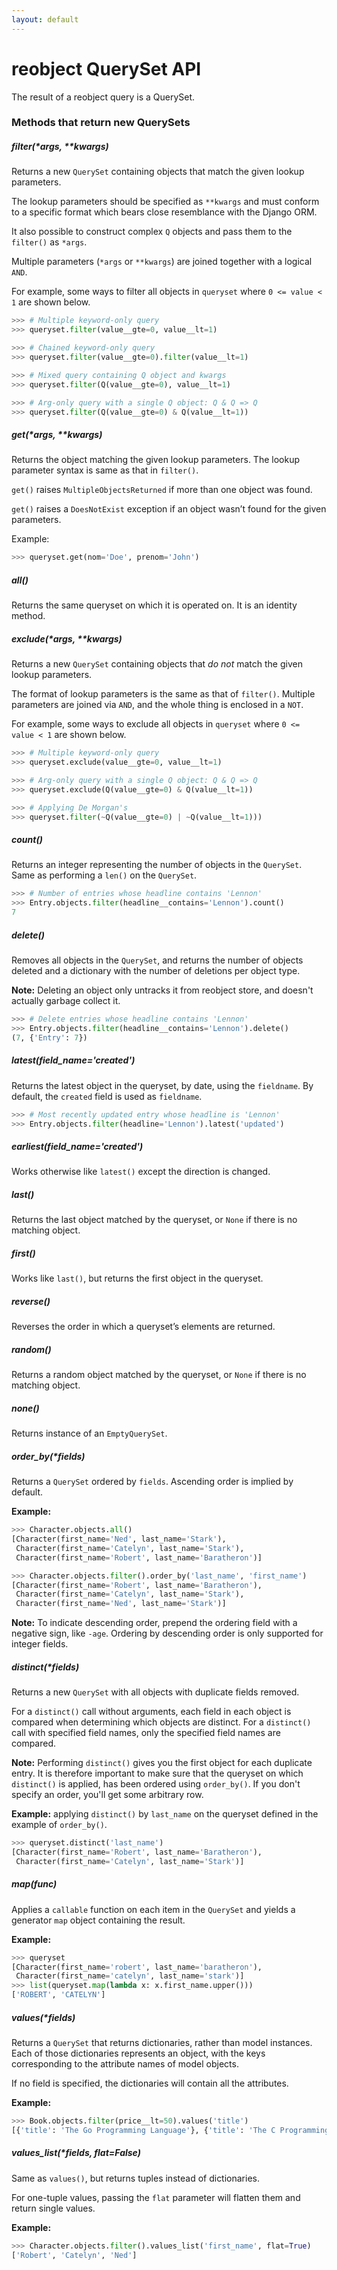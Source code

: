 ```yaml
---
layout: default
---
```


# [](#header-1)reobject QuerySet API

The result of a reobject query is a QuerySet.

### [](#header-2)Methods that return new QuerySets


##### [](#header-5)filter(*args, **kwargs)

Returns a new `QuerySet` containing objects that match the given lookup
parameters.

The lookup parameters should be specified as `**kwargs` and must conform to a
specific format which bears close resemblance with the Django ORM.

It also possible to construct complex `Q` objects and pass them to the
`filter()` as `*args`.

Multiple parameters (`*args` or `**kwargs`) are joined together with a logical
`AND`.

For example, some ways to filter all objects in `queryset` where
`0 <= value < 1` are shown below.

```py
>>> # Multiple keyword-only query
>>> queryset.filter(value__gte=0, value__lt=1)
```

```py
>>> # Chained keyword-only query
>>> queryset.filter(value__gte=0).filter(value__lt=1)
```

```py
>>> # Mixed query containing Q object and kwargs
>>> queryset.filter(Q(value__gte=0), value__lt=1)
```

```py
>>> # Arg-only query with a single Q object: Q & Q => Q
>>> queryset.filter(Q(value__gte=0) & Q(value__lt=1))
```

##### [](#header-5)get(*args, **kwargs)

Returns the object matching the given lookup parameters.
The lookup parameter syntax is same as that in `filter()`.

`get()` raises `MultipleObjectsReturned` if more than one object was found.

`get()` raises a `DoesNotExist` exception if an object wasn’t found for the given parameters.

Example:

```py
>>> queryset.get(nom='Doe', prenom='John')
```

##### [](#header-5)all()

Returns the same queryset on which it is operated on. It is an identity method. 

##### [](#header-5)exclude(*args, **kwargs)

Returns a new `QuerySet` containing objects that *do not* match the given
lookup parameters.

The format of lookup parameters is the same as that of `filter()`. Multiple
parameters are joined via `AND`, and the whole thing is enclosed in a `NOT`.


For example, some ways to exclude all objects in `queryset` where
`0 <= value < 1` are shown below.

```py
>>> # Multiple keyword-only query
>>> queryset.exclude(value__gte=0, value__lt=1)
```

```py
>>> # Arg-only query with a single Q object: Q & Q => Q
>>> queryset.exclude(Q(value__gte=0) & Q(value__lt=1))
```

```py
>>> # Applying De Morgan's
>>> queryset.filter(~Q(value__gte=0) | ~Q(value__lt=1)))
```

##### [](#header-5)count()

Returns an integer representing the number of objects in the `QuerySet`. Same
as performing a `len()` on the `QuerySet`.

```py
>>> # Number of entries whose headline contains 'Lennon'
>>> Entry.objects.filter(headline__contains='Lennon').count()
7
```

##### [](#header-5)delete()

Removes all objects in the `QuerySet`, and returns the number of objects
deleted and a dictionary with the number of deletions per object type.

<p class="note">
  <strong>Note:</strong> Deleting an object only untracks it from reobject
  store, and doesn't actually garbage collect it.
</p>

```py
>>> # Delete entries whose headline contains 'Lennon'
>>> Entry.objects.filter(headline__contains='Lennon').delete()
(7, {'Entry': 7})
```

##### [](#header-5)latest(field_name='created')

Returns the latest object in the queryset, by date, using the `fieldname`.
By default, the `created` field is used as `fieldname`.

```py
>>> # Most recently updated entry whose headline is 'Lennon'
>>> Entry.objects.filter(headline='Lennon').latest('updated')
```

##### [](#header-5)earliest(field_name='created')

Works otherwise like `latest()` except the direction is changed.

##### [](#header-5)last()

Returns the last object matched by the queryset, or `None`
if there is no matching object.

##### [](#header-5)first()

Works like `last()`, but returns the first object in the queryset.

##### [](#header-5)reverse()

Reverses the order in which a queryset’s elements are returned.

##### [](#header-5)random()

Returns a random object matched by the queryset, or `None`
if there is no matching object.

##### [](#header-5)none()

Returns instance of an `EmptyQuerySet`.

##### [](#header-5)order_by(*fields)

Returns a `QuerySet` ordered by `fields`. Ascending order is implied by default.

**Example:**

```py
>>> Character.objects.all()
[Character(first_name='Ned', last_name='Stark'),
 Character(first_name='Catelyn', last_name='Stark'),
 Character(first_name='Robert', last_name='Baratheron')]

>>> Character.objects.filter().order_by('last_name', 'first_name')
[Character(first_name='Robert', last_name='Baratheron'),
 Character(first_name='Catelyn', last_name='Stark'),
 Character(first_name='Ned', last_name='Stark')]
```

<p class="note">
  <strong>Note:</strong> To indicate descending order, prepend the ordering 
  field with a negative sign, like <code>-age</code>. Ordering by descending
  order is only supported for integer fields.
</p>


##### [](#header-5)distinct(*fields)

Returns a new `QuerySet` with all objects with duplicate fields removed.

For a `distinct()` call without arguments, each field in each object
is compared when determining which objects are distinct. For a `distinct()`
call with specified field names, only the specified field names are compared.

<p class="note">
  <strong>Note:</strong> Performing <code>distinct()</code> gives you the
  first object for each duplicate entry. It is therefore important to make
  sure that the queryset on which <code>distinct()</code> is applied, has
  been ordered using <code>order_by()</code>. If you don't specify an order,
  you'll get some arbitrary row.
</p>

**Example:** applying `distinct()` by `last_name` on the queryset defined in the
example of `order_by()`.

```py
>>> queryset.distinct('last_name')
[Character(first_name='Robert', last_name='Baratheron'),
 Character(first_name='Catelyn', last_name='Stark')]
```

##### [](#header-5)map(func)

Applies a `callable` function on each item in the `QuerySet` and yields
a generator `map` object containing the result.

**Example:**
```py
>>> queryset
[Character(first_name='robert', last_name='baratheron'),
 Character(first_name='catelyn', last_name='stark')]
>>> list(queryset.map(lambda x: x.first_name.upper()))
['ROBERT', 'CATELYN']
```

##### [](#header-5)values(*fields)

Returns a `QuerySet` that returns dictionaries, rather than model instances.
Each of those dictionaries represents an object, with the keys corresponding
to the attribute names of model objects.

If no field is specified, the dictionaries will contain all the attributes.

**Example:**

```py
>>> Book.objects.filter(price__lt=50).values('title')
[{'title': 'The Go Programming Language'}, {'title': 'The C Programming Language'}]
```

##### [](#header-5)values_list(*fields, flat=False)

Same as `values()`, but returns tuples instead of dictionaries.

For one-tuple values, passing the `flat` parameter will flatten them and return
single values.

**Example:**
```py
>>> Character.objects.filter().values_list('first_name', flat=True)
['Robert', 'Catelyn', 'Ned']
```